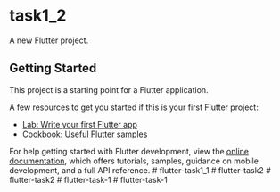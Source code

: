 # task1_2

A new Flutter project.

## Getting Started

This project is a starting point for a Flutter application.

A few resources to get you started if this is your first Flutter project:

- [Lab: Write your first Flutter app](https://docs.flutter.dev/get-started/codelab)
- [Cookbook: Useful Flutter samples](https://docs.flutter.dev/cookbook)

For help getting started with Flutter development, view the
[online documentation](https://docs.flutter.dev/), which offers tutorials,
samples, guidance on mobile development, and a full API reference.
#   f l u t t e r - t a s k 1 _ 1  
 #   f l u t t e r - t a s k 2  
 #   f l u t t e r - t a s k 2  
 #   f l u t t e r - t a s k - 1  
 #   f l u t t e r - t a s k - 1  
 